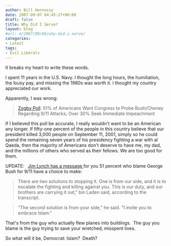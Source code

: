 ```yaml
---
author: Bill Hennessy
date: 2007-09-07 04:45:27+00:00
draft: false
title: Why Did I Serve?
layout: blog
#url: e/2007/09/06/why-did-i-serve/
categories:
- Latest
tags:
- Evil Liberals
---
```


It breaks my heart to write these words.

I spent 11 years in the U.S. Navy. I thought the long hours, the humiliation, the lousy pay, and missing the 1980s was worth it. I thought my country appreciated our work.

Apparently, I was wrong:


> [Zogby Poll](https://www.zogby.com/news/ReadNews.dbm?ID=1354): 51% of Americans Want Congress to Probe Bush/Cheney Regarding 9/11 Attacks; Over 30% Seek Immediate Impeachment


If I believed this poll be accurate, I really wouldn't want to be an American any longer. If fifty-one percent of the people in this country believe that our president killed 3,000 people on September 11, 2001, simply so he could spend the remaining seven years of his presidency fighting a war with al Qaeda, then the majority of Americans don't deserve to have me, my dad, and the millions of others who served as their fellows. We are too good for them.

UPDATE:   [Jim Lynch has a message ](https://www.brightandearlyblog.com/2007/09/it-is-really-this-simple/)for you 51 percent who blame George Bush for 9/11 have a choice to make:


> There are two solutions to stopping it. One is from our side, and it is to escalate the fighting and killing against you. This is our duty, and our brothers are carrying it out," bin Laden said, according to the transcript.

> 
> "The second solution is from your side," he said. "I invite you to embrace Islam."
> 
> 





That's from the guy who actually flew planes into buildings.  The guy you blame is the guy trying to save your wretched, misspent lives. 




So what will it be, Democrat: Islam?  Death?
